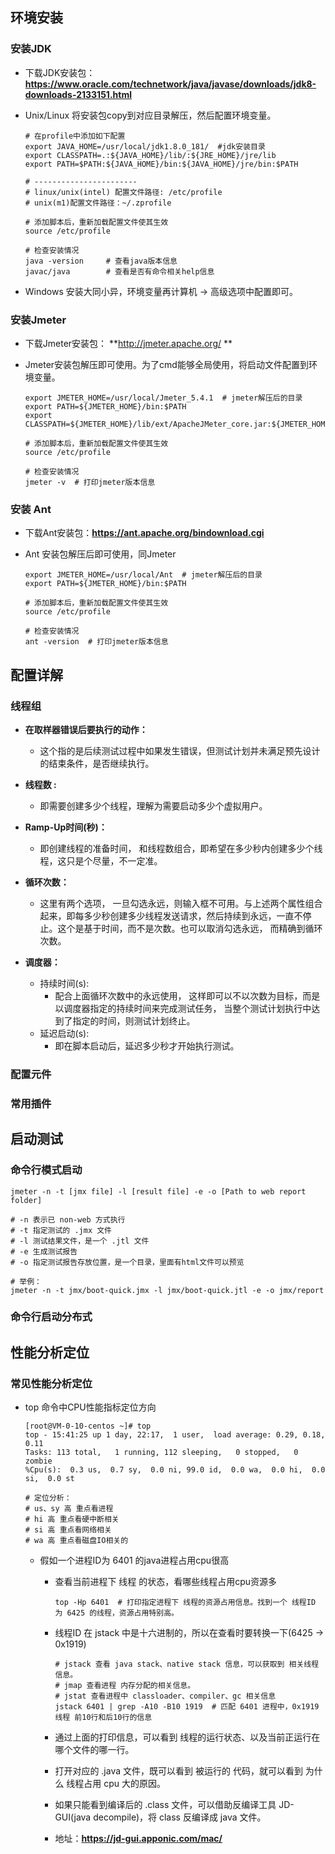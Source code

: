 ## 环境安装

### 安装JDK

- 下载JDK安装包：**https://www.oracle.com/technetwork/java/javase/downloads/jdk8-downloads-2133151.html**

- Unix/Linux 将安装包copy到对应目录解压，然后配置环境变量。

  ``` shell
  # 在profile中添加如下配置
  export JAVA_HOME=/usr/local/jdk1.8.0_181/  #jdk安装目录  
  export CLASSPATH=.:${JAVA_HOME}/lib/:${JRE_HOME}/jre/lib
  export PATH=$PATH:${JAVA_HOME}/bin:${JAVA_HOME}/jre/bin:$PATH
  
  # -----------------------
  # linux/unix(intel) 配置文件路径: /etc/profile
  # unix(m1)配置文件路径：~/.zprofile
  
  # 添加脚本后，重新加载配置文件使其生效
  source /etc/profile
  
  # 检查安装情况
  java -version		# 查看java版本信息
  javac/java		# 查看是否有命令相关help信息
  ```

- Windows 安装大同小异，环境变量再计算机 -> 高级选项中配置即可。



### 安装Jmeter

- 下载Jmeter安装包： **http://jmeter.apache.org/ **

- Jmeter安装包解压即可使用。为了cmd能够全局使用，将启动文件配置到环境变量。

  ``` shell
  export JMETER_HOME=/usr/local/Jmeter_5.4.1  # jmeter解压后的目录
  export PATH=${JMETER_HOME}/bin:$PATH
  export CLASSPATH=${JMETER_HOME}/lib/ext/ApacheJMeter_core.jar:${JMETER_HOME}/lib/jorphan.jar:${CLASSPATH}
  
  # 添加脚本后，重新加载配置文件使其生效
  source /etc/profile
  
  # 检查安装情况
  jmeter -v  # 打印jmeter版本信息
  ```



### 安装 Ant

- 下载Ant安装包：**https://ant.apache.org/bindownload.cgi**

- Ant 安装包解压后即可使用，同Jmeter

  ``` shell
  export JMETER_HOME=/usr/local/Ant  # jmeter解压后的目录
  export PATH=${JMETER_HOME}/bin:$PATH
  
  # 添加脚本后，重新加载配置文件使其生效
  source /etc/profile
  
  # 检查安装情况
  ant -version  # 打印jmeter版本信息
  ```

  



## 配置详解

### 线程组

- **在取样器错误后要执行的动作：**
  -  这个指的是后续测试过程中如果发生错误，但测试计划并未满足预先设计的结束条件，是否继续执行。

- **线程数 :**
  - 即需要创建多少个线程，理解为需要启动多少个虚拟用户。

- **Ramp-Up时间(秒)：**
  - 即创建线程的准备时间， 和线程数组合，即希望在多少秒内创建多少个线程，这只是个尽量，不一定准。

- **循环次数：**
  - 这里有两个选项， 一旦勾选永远，则输入框不可用。与上述两个属性组合起来，即每多少秒创建多少线程发送请求，然后持续到永远，一直不停止。这个是基于时间，而不是次数。也可以取消勾选永远， 而精确到循环次数。

- **调度器：**
  - 持续时间(s):
    - 配合上面循环次数中的永远使用， 这样即可以不以次数为目标，而是以调度器指定的持续时间来完成测试任务， 当整个测试计划执行中达到了指定的时间，则测试计划终止。
  - 延迟启动(s):
    - 即在脚本启动后，延迟多少秒才开始执行测试。



### 配置元件





### 常用插件





## 启动测试

### 命令行模式启动

``` shell
jmeter -n -t [jmx file] -l [result file] -e -o [Path to web report folder]

# -n 表示已 non-web 方式执行
# -t 指定测试的 .jmx 文件
# -l 测试结果文件，是一个 .jtl 文件
# -e 生成测试报告
# -o 指定测试报告存放位置，是一个目录，里面有html文件可以预览

# 举例：
jmeter -n -t jmx/boot-quick.jmx -l jmx/boot-quick.jtl -e -o jmx/report
```



### 命令行启动分布式



## 性能分析定位

### 常见性能分析定位

- top 命令中CPU性能指标定位方向

  ``` shell
  [root@VM-0-10-centos ~]# top
  top - 15:41:25 up 1 day, 22:17,  1 user,  load average: 0.29, 0.18, 0.11
  Tasks: 113 total,   1 running, 112 sleeping,   0 stopped,   0 zombie
  %Cpu(s):  0.3 us,  0.7 sy,  0.0 ni, 99.0 id,  0.0 wa,  0.0 hi,  0.0 si,  0.0 st
  
  # 定位分析：
  # us、sy 高 重点看进程
  # hi 高 重点看硬中断相关
  # si 高 重点看网络相关
  # wa 高 重点看磁盘IO相关的
  ```

  - 假如一个进程ID为 6401 的java进程占用cpu很高

    - 查看当前进程下 线程 的状态，看哪些线程占用cpu资源多

      ``` shell
      top -Hp 6401  # 打印指定进程下 线程的资源占用信息。找到一个 线程ID 为 6425 的线程，资源占用特别高。
      ```

    - 线程ID 在 jstack 中是十六进制的，所以在查看时要转换一下(6425 -> 0x1919)

      ``` shell
      # jstack 查看 java stack、native stack 信息，可以获取到 相关线程信息。
      # jmap 查看进程 内存分配的相关信息。
      # jstat 查看进程中 classloader、compiler、gc 相关信息
      jstack 6401 | grep -A10 -B10 1919  # 匹配 6401 进程中，0x1919 线程 前10行和后10行的信息
      ```

    - 通过上面的打印信息，可以看到 线程的运行状态、以及当前正运行在哪个文件的哪一行。

    - 打开对应的 .java 文件，既可以看到 被运行的 代码，就可以看到 为什么 线程占用 cpu 大的原因。

    - 如果只能看到编译后的 .class 文件，可以借助反编译工具 JD-GUI(java decompile)，将 class 反编译成 java 文件。

    - 地址：**https://jd-gui.apponic.com/mac/**

